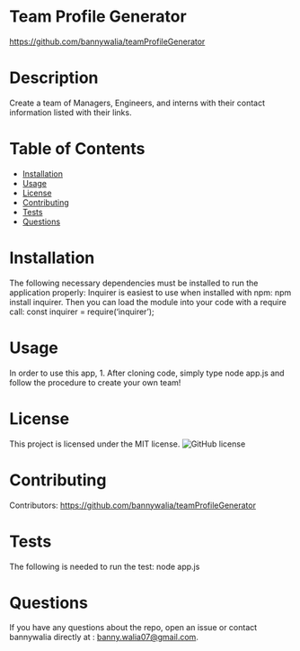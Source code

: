 
# Team Profile Generator
https://github.com/bannywalia/teamProfileGenerator
# Description
Create a team of Managers, Engineers, and interns with their contact information listed with their links.
# Table of Contents 
* [Installation](#installation)
* [Usage](#usage)
* [License](#license)
* [Contributing](#contributing)
* [Tests](#tests)
* [Questions](#questions)
# Installation
The following necessary dependencies must be installed to run the application properly: Inquirer is easiest to use when installed with npm: npm install inquirer. Then you can load the module into your code with a require call: const inquirer = require(‘inquirer’);
# Usage
In order to use this app, 1. After cloning code, simply type node app.js and follow the procedure to create your own team!
# License
This project is licensed under the MIT license. 
![GitHub license](https://img.shields.io/badge/license-MIT-blue.svg)
# Contributing
​Contributors: https://github.com/bannywalia/teamProfileGenerator
# Tests
The following is needed to run the test: node app.js
# Questions
If you have any questions about the repo, open an issue or contact bannywalia directly at : banny.walia07@gmail.com.
